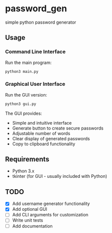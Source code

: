 # password_gen

simple python password generator

## Usage

### Command Line Interface
Run the main program:
```bash
python3 main.py
```

### Graphical User Interface
Run the GUI version:
```bash
python3 gui.py
```

The GUI provides:
- Simple and intuitive interface
- Generate button to create secure passwords
- Adjustable number of words
- Clear display of generated passwords
- Copy to clipboard functionality

## Requirements

- Python 3.x
- tkinter (for GUI - usually included with Python)

## TODO

- [x] Add username generator functionality
- [x] Add optional GUI
- [ ] Add CLI arguments for customization
- [ ] Write unit tests
- [ ] Add documentation
